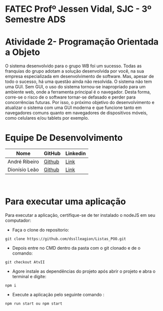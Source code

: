 # FATEC Profº Jessen Vidal, SJC - 3º Semestre ADS

# Atividade 2- Programação Orientada a Objeto

O sistema desenvolvido para o grupo WB foi um sucesso. Todas as franquias do grupo adotam a solução desenvolvida por você, na sua empresa especializada em desenvolvimento de software. Mas, apesar de todo o sucesso, há uma questão ainda não resolvida. O sistema não tem uma GUI. Sem GUI, o uso do sistema tornou-se inapropriado para um ambiente web, onde a ferramenta principal é o navegador. Desta forma, corre-se o risco de o software tornar-se defasado e perder para concorrências futuras. Por isso, o próximo objetivo do desenvolvimento e atualizar o sistema com uma GUI moderna e que funcione tanto em navegadores comuns quanto em navegadores de dispositivos móveis, como celulares e/ou tablets por exemplo.


# Equipe De Desenvolvimento 

Nome            | GitHub                                                       | Linkedin |
 |-----------------|--------------------------------------------------------------|----------|
| André Ribeiro   | <a href="https://github.com/New-Tomorrow" target="_blank">Github</a> | <a href="https://www.linkedin.com/in/andre-ramos-ribeiro-320621226/" target="_blank">Link</a>| |
| Dionísio Leão   | <a href="https://github.com/dsslleagion" target="_blank">Github</a> | <a href="https://www.linkedin.com/in/dionisio-samuel-dos-santos-le%C3%A3o-616848226/" target="_blank">Link</a>|
<br>

# Para executar uma aplicação

Para executar a aplicação, certifique-se de ter instalado o nodeJS em seu computador:


- Faça o  clone do repositorio:
```
git clone https://github.com/dsslleagion/Listas_POO.git
```
- Depois entre no CMD dentro da pasta com o git clonado e de o comando:
```
git checkout AtvII
```
- Agore instale as dependências do projeto após abrir o projeto e abra o terminal e digite:
```
npm i
```
- Execute a aplicação pelo seguinte comando :
```
npm run start ou npm start
```

